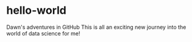 # hello-world
Dawn's adventures in GitHub
This is all an exciting new journey into the world of data science for me! 
